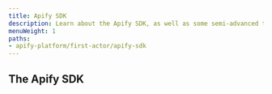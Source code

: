 ```yaml
---
title: Apify SDK
description: Learn about the Apify SDK, as well as some semi-advanced topics which will be important throughout the next lessons in this section of the course.
menuWeight: 1
paths:
- apify-platform/first-actor/apify-sdk
---
```


## [](#the-apify-sdk) The Apify SDK